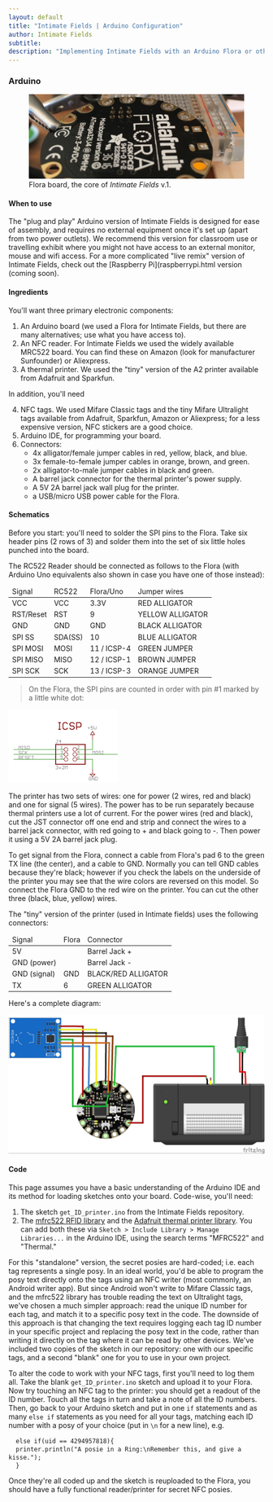 ```yaml
---
layout: default
title: "Intimate Fields | Arduino Configuration"
author: Intimate Fields
subtitle: 
description: "Implementing Intimate Fields with an Arduino Flora or other Arduino device"
---
```

### Arduino

<figure>
<img src="img/flora.jpg" class="img-responsive">
<figcaption>Flora board, the core of <em>Intimate Fields</em> v.1.</figcaption>
</figure>

#### When to use

The "plug and play" Arduino version of Intimate Fields is designed for ease of assembly, and requires no external equipment once it's set up (apart from two power outlets). We recommend this version for classroom use or travelling exhibit where you might not have access to an external monitor, mouse  and wifi access. For a more complicated "live remix" version of Intimate Fields, check out the [Raspberry Pi](raspberrypi.html version (coming soon).

#### Ingredients

You'll want three primary electronic components:

1. An Arduino board (we used a Flora for Intimate Fields, but there are many alternatives; use what you have access to).
2. An NFC reader. For Intimate Fields we used the widely available MRC522 board. You can find these on Amazon (look for manufacturer Sunfounder) or Aliexpress.
3. A thermal printer. We used the "tiny" version of the A2 printer available from Adafruit and Sparkfun.

In addition, you'll need

4. NFC tags. We used Mifare Classic tags and the tiny Mifare Ultralight tags available from Adafruit, Sparkfun, Amazon or Aliexpress; for a less expensive version, NFC stickers are a good choice.
5. Arduino IDE, for programming your board.
6. Connectors:
    - 4x alligator/female jumper cables in red, yellow, black, and blue.
    - 3x female-to-female jumper cables in orange, brown, and green.
    - 2x alligator-to-male jumper cables in black and green.
    - A barrel jack connector for the thermal printer's power supply.
    - A 5V 2A barrel jack wall plug for the printer.
    - a USB/micro USB power cable for the Flora.

#### Schematics

Before you start: you'll need to solder the SPI pins to the Flora. Take six header pins (2 rows of 3) and solder them into the set of six little holes punched into the board.

The RC522 Reader should be connected as follows to the Flora (with Arduino Uno equivalents also shown in case you have one of those instead):

<table class="table">
<thead>
<tr>
<td>Signal</td>
<td>RC522</td>
<td>Flora/Uno</td>
<td>Jumper wires</td>
</tr>
</thead>
<tbody>
<tr><td>VCC	</td><td>VCC</td><td>3.3V</td><td>RED ALLIGATOR</td></tr>
<tr><td>RST/Reset</td><td>RST</td><td>9</td><td>YELLOW ALLIGATOR</td></tr>
<tr><td>GND</td><td>GND</td><td>GND</td><td>BLACK ALLIGATOR</td></tr>
<tr><td>SPI SS</td><td>SDA(SS)</td><td>10</td><td>BLUE ALLIGATOR</td></tr>
<tr><td>SPI MOSI</td><td>MOSI</td><td>11 / ICSP-4</td><td>GREEN JUMPER</td></tr>
<tr><td>SPI MISO</td><td>MISO</td><td>12 / ICSP-1</td><td>BROWN JUMPER</td></tr>
<tr><td>SPI SCK</td><td>SCK</td><td>13 / ICSP-3</td><td>ORANGE JUMPER</td></tr>
</tbody>
</table>
 
>On the Flora, the SPI pins are counted in order with pin #1 marked by a little white dot:
 
<img src="img/flora_ICSP_pinout.png">
 
The printer has two sets of wires: one for power (2 wires, red and black) and one for signal (5 wires). The power has to be run separately because thermal printers use a lot of current. For the power wires (red and black), cut the JST connector off one end and strip and connect the wires to a barrel jack connector, with red going to + and black going to -. Then power it using a 5V 2A barrel jack plug.

To get signal from the Flora, connect a cable from Flora's pad 6 to the green TX line (the center), and a cable to GND. Normally you can tell GND cables because they're black; however if you check the labels on the underside of the printer you may see that the wire colors are reversed on this model. So connect the Flora GND to the red wire on the printer. You can cut the other three (black, blue, yellow) wires.

The "tiny" version of the printer (used in Intimate fields) uses the following connectors:

<table class="table">
<thead><tr><td>Signal</td><td>Flora</td><td>Connector</td></tr></thead>
<tbody>
<tr><td>5V</td><td></td><td>Barrel Jack +</td></tr>
<tr><td>GND (power)</td><td></td><td>Barrel Jack  -</td></tr>
<tr><td>GND (signal)</td><td>GND</td><td>BLACK/RED ALLIGATOR</td></tr>
<tr><td>TX</td><td>6</td><td>GREEN ALLIGATOR</td></tr>
</tbody>
</table>
 
Here's a complete diagram:

<img src="img/fields_bb.jpg" class="img-responsive">
 
#### Code

This page assumes you have a basic understanding of the Arduino IDE and its method for loading sketches onto your board. Code-wise, you'll need:

1. The sketch `get_ID_printer.ino` from the Intimate Fields repository.
2. The [mfrc522 RFID library](https://github.com/miguelbalboa/rfid) and the [Adafruit thermal printer library](https://github.com/adafruit/Adafruit-Thermal-Printer-Library). You can add both these via `Sketch > Include Library > Manage Libraries...` in the Arduino IDE, using the search terms "MFRC522" and "Thermal."

For this "standalone" version, the secret posies are hard-coded; i.e. each tag represents a single posy. In an ideal world, you'd be able to program the posy text directly onto the tags using an NFC writer (most commonly, an Android writer app). But since Android won't write to Mifare Classic tags, and the mfrc522 library has trouble reading the text on Ultralight tags, we've chosen a much simpler approach: read the unique ID number for each tag, and match it to a specific posy text in the code. The downside of this approach is that changing the text requires logging each tag ID number in your specific project and replacing the posy text in the code, rather than writing it directly on the tag where it can be read by other devices. We've included two copies of the sketch in our repository: one with our specific tags, and a second "blank" one for you to use in your own project.

To alter the code to work with your NFC tags, first you'll need to log them all. Take the blank `get_ID_printer.ino` sketch and upload it to your Flora. Now try touching an NFC tag to the printer: you should get a readout of the ID number. Touch all the tags in turn and take a note of all the ID numbers. Then, go back to your Arduino sketch and put in one `if` statements and as many `else if` statements as you need for all your tags, matching each ID number with a posy of your choice (put in `\n` for a new line), e.g.

      else if(uid == 4294957818){
      printer.println("A posie in a Ring:\nRemember this, and give a kisse.");
      }

Once they're all coded up and the sketch is reuploaded to the Flora, you should have a fully functional reader/printer for secret NFC posies.
